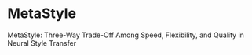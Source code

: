 # MetaStyle
MetaStyle: Three-Way Trade-Off Among Speed, Flexibility, and Quality in Neural Style Transfer
